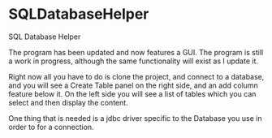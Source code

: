 # SQLDatabaseHelper
SQL Database Helper

The program has been updated and now features a GUI. The program is still a work in progress, although the same functionality will exist as I update it.

Right now all you have to do is clone the project, and connect to a database, and you will see a Create Table panel on the right side, and an add column feature below it. On the left side you will see a list of tables which you can select and then display the content.

One thing that is needed is a jdbc driver specific to the Database you use in order to for a connection.
